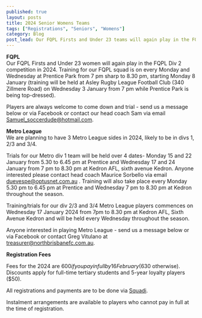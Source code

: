```yaml
---
published: true
layout: posts
title: 2024 Senior Womens Teams
tags: ["Registrations", "Seniors", "Womens"]
category: Blog
post_lead: Our FQPL Firsts and Under 23 teams will again play in the FQPL division 2 competition in 2024. We will also have three Metro League sides likely to be in divisions 1, 2/3 and 3/4.
---
```


**FQPL**  
Our FQPL Firsts and Under 23 women will again play in the FQPL Div 2 competition in 2024. Training for our FQPL squad is on every Monday and Wednesday at Prentice Park from 7 pm  sharp to 8.30 pm, starting Monday 8 January (training will be held at Asley Rugby League Football Club (340 Zillmere Road) on Wednesday 3 January from 7 pm while Prentice Park is being top-dressed).

Players are always welcome to come down and trial - send us a message below or via Facebook or contact our head coach Sam via email [Samuel_soccerdude@hotmail.com](Samuel_soccerdude@hotmail.com).

**Metro League**  
We are planning to have 3 Metro League sides in 2024, likely to be in divs 1, 2/3 and 3/4.

Trials for our Metro div 1 team will be held over 4 dates- Monday 15 and 22 January from 5.30 to 6.45 pm at Prentice and Wednesday 17 and 24 January from 7 pm to 8.30 pm at Kedron AFL, sixth avenue Kedron. Anyone interested please contact head coach Maurice Sorbello via email [duevespe@optusnet.com.au](duevespe@optusnet.com.au) . Training will also take place every Monday 5.30 pm to 6.45 pm at Prentice and Wednesday 7 pm to 8.30 pm at Kedron throughout the season.

Training/trials for our div 2/3 and 3/4 Metro League players commences on Wednesday 17 January 2024 from 7pm to 8.30 pm at Kedron AFL, Sixth Avenue Kedron and will be held every Wednesday throughout the season.

Anyone interested in playing Metro League - send us a message below or via Facebook or contact Greg Vitulano at [treasurer@northbrisbanefc.com.au](treasurer@northbrisbanefc.com.au).

**Registration Fees**

Fees for the 2024 are $600 if you pay in full by 16 February ($630 otherwise). Discounts apply for full-time tertiary students and 5-year loyalty players ($50).

All registrations and payments are to be done via [Squadi](https://registration.squadi.com/login).

Instalment arrangements are available to players who cannot pay in full at the time of registration.
